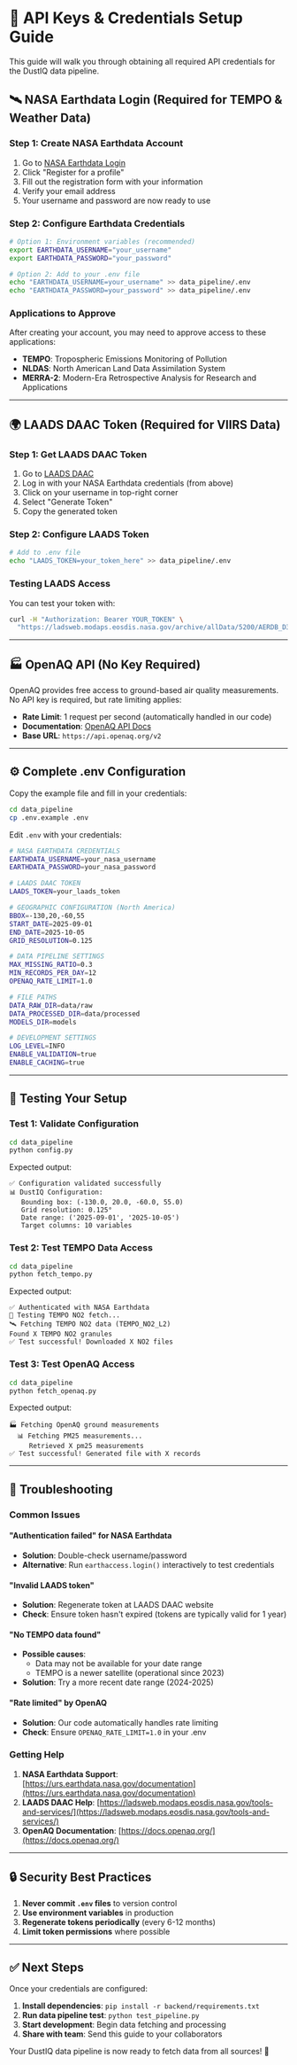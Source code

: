 # 🔑 API Keys & Credentials Setup Guide

This guide will walk you through obtaining all required API credentials for the DustIQ data pipeline.

## 🛰️ NASA Earthdata Login (Required for TEMPO & Weather Data)

### Step 1: Create NASA Earthdata Account
1. Go to [NASA Earthdata Login](https://urs.earthdata.nasa.gov/)
2. Click "Register for a profile"
3. Fill out the registration form with your information
4. Verify your email address
5. Your username and password are now ready to use

### Step 2: Configure Earthdata Credentials
```bash
# Option 1: Environment variables (recommended)
export EARTHDATA_USERNAME="your_username"
export EARTHDATA_PASSWORD="your_password"

# Option 2: Add to your .env file
echo "EARTHDATA_USERNAME=your_username" >> data_pipeline/.env
echo "EARTHDATA_PASSWORD=your_password" >> data_pipeline/.env
```

### Applications to Approve
After creating your account, you may need to approve access to these applications:
- **TEMPO**: Tropospheric Emissions Monitoring of Pollution
- **NLDAS**: North American Land Data Assimilation System  
- **MERRA-2**: Modern-Era Retrospective Analysis for Research and Applications

---

## 🌍 LAADS DAAC Token (Required for VIIRS Data)

### Step 1: Get LAADS DAAC Token
1. Go to [LAADS DAAC](https://ladsweb.modaps.eosdis.nasa.gov/)
2. Log in with your NASA Earthdata credentials (from above)
3. Click on your username in top-right corner
4. Select "Generate Token"
5. Copy the generated token

### Step 2: Configure LAADS Token
```bash
# Add to .env file
echo "LAADS_TOKEN=your_token_here" >> data_pipeline/.env
```

### Testing LAADS Access
You can test your token with:
```bash
curl -H "Authorization: Bearer YOUR_TOKEN" \
  "https://ladsweb.modaps.eosdis.nasa.gov/archive/allData/5200/AERDB_D3_VIIRS_NOAA20/2025/001/"
```

---

## 🏭 OpenAQ API (No Key Required)

OpenAQ provides free access to ground-based air quality measurements. No API key is required, but rate limiting applies:

- **Rate Limit**: 1 request per second (automatically handled in our code)
- **Documentation**: [OpenAQ API Docs](https://docs.openaq.org/)
- **Base URL**: `https://api.openaq.org/v2`

---

## ⚙️ Complete .env Configuration

Copy the example file and fill in your credentials:

```bash
cd data_pipeline
cp .env.example .env
```

Edit `.env` with your credentials:

```bash
# NASA EARTHDATA CREDENTIALS
EARTHDATA_USERNAME=your_nasa_username
EARTHDATA_PASSWORD=your_nasa_password

# LAADS DAAC TOKEN  
LAADS_TOKEN=your_laads_token

# GEOGRAPHIC CONFIGURATION (North America)
BBOX=-130,20,-60,55
START_DATE=2025-09-01
END_DATE=2025-10-05
GRID_RESOLUTION=0.125

# DATA PIPELINE SETTINGS
MAX_MISSING_RATIO=0.3
MIN_RECORDS_PER_DAY=12
OPENAQ_RATE_LIMIT=1.0

# FILE PATHS
DATA_RAW_DIR=data/raw
DATA_PROCESSED_DIR=data/processed
MODELS_DIR=models

# DEVELOPMENT SETTINGS
LOG_LEVEL=INFO
ENABLE_VALIDATION=true
ENABLE_CACHING=true
```

---

## 🧪 Testing Your Setup

### Test 1: Validate Configuration
```bash
cd data_pipeline
python config.py
```
Expected output:
```
✅ Configuration validated successfully
📊 DustIQ Configuration:
   Bounding box: (-130.0, 20.0, -60.0, 55.0)
   Grid resolution: 0.125°
   Date range: ('2025-09-01', '2025-10-05')
   Target columns: 10 variables
```

### Test 2: Test TEMPO Data Access
```bash
cd data_pipeline
python fetch_tempo.py
```
Expected output:
```
✅ Authenticated with NASA Earthdata
🧪 Testing TEMPO NO2 fetch...
🛰️ Fetching TEMPO NO2 data (TEMPO_NO2_L2)
Found X TEMPO NO2 granules
✅ Test successful! Downloaded X NO2 files
```

### Test 3: Test OpenAQ Access
```bash
cd data_pipeline
python fetch_openaq.py
```
Expected output:
```
🏭 Fetching OpenAQ ground measurements
  📊 Fetching PM25 measurements...
     Retrieved X pm25 measurements
✅ Test successful! Generated file with X records
```

---

## 🚨 Troubleshooting

### Common Issues

#### "Authentication failed" for NASA Earthdata
- **Solution**: Double-check username/password
- **Alternative**: Run `earthaccess.login()` interactively to test credentials

#### "Invalid LAADS token"
- **Solution**: Regenerate token at LAADS DAAC website
- **Check**: Ensure token hasn't expired (tokens are typically valid for 1 year)

#### "No TEMPO data found"
- **Possible causes**: 
  - Data may not be available for your date range
  - TEMPO is a newer satellite (operational since 2023)
- **Solution**: Try a more recent date range (2024-2025)

#### "Rate limited" by OpenAQ
- **Solution**: Our code automatically handles rate limiting
- **Check**: Ensure `OPENAQ_RATE_LIMIT=1.0` in your .env

### Getting Help

1. **NASA Earthdata Support**: [https://urs.earthdata.nasa.gov/documentation](https://urs.earthdata.nasa.gov/documentation)
2. **LAADS DAAC Help**: [https://ladsweb.modaps.eosdis.nasa.gov/tools-and-services/](https://ladsweb.modaps.eosdis.nasa.gov/tools-and-services/)
3. **OpenAQ Documentation**: [https://docs.openaq.org/](https://docs.openaq.org/)

---

## 🔒 Security Best Practices

1. **Never commit `.env` files** to version control
2. **Use environment variables** in production
3. **Regenerate tokens periodically** (every 6-12 months)
4. **Limit token permissions** where possible

---

## ✅ Next Steps

Once your credentials are configured:

1. **Install dependencies**: `pip install -r backend/requirements.txt`
2. **Run data pipeline test**: `python test_pipeline.py`
3. **Start development**: Begin data fetching and processing
4. **Share with team**: Send this guide to your collaborators

Your DustIQ data pipeline is now ready to fetch data from all sources! 🚀